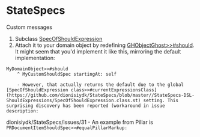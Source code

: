 # StateSpecs


Custom  messages

1. Subclass [SpecOfShouldExpression](https://github.com/dionisiydk/StateSpecs/blob/master//StateSpecs-DSL-ShouldExpressions/SpecOfShouldExpression.class.st)
2. Attach it to your domain object by redefining [GHObjectGhost>>#should](https://github.com/dionisiydk/StateSpecs/blob/master//StateSpecs-GhostSupport/GHTMinimalGhost.extension.st). It might seem that you'd implement it like this, mirroring the default implementation:
```smalltalk
MyDomainObject>>#should
	^ MyCustomShouldSpec startingAt: self
```
        - However, that actually returns the default due to the global [SpecOfShouldExpression class>>#currentExpressionsClass](https://github.com/dionisiydk/StateSpecs/blob/master//StateSpecs-DSL-ShouldExpressions/SpecOfShouldExpression.class.st) setting. This surprising discovery has been reported (workaround in issue description:
dionisiydk/StateSpecs/issues/31
    - An example from Pillar is `PRDocumentItemShouldSpec>>#equalPillarMarkup:`

